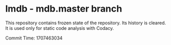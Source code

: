# lmdb - mdb.master branch

This repository contains frozen state of the repository.
Its history is cleared. It is used only for static code
analysis with Codacy.

Commit Time: 1707463034